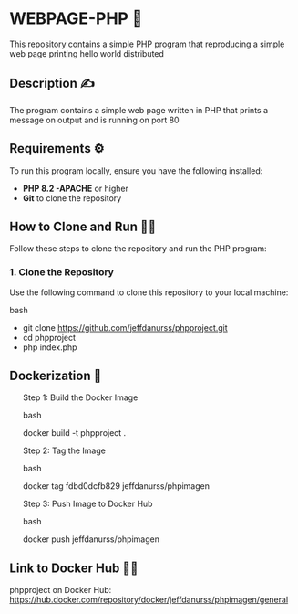# WEBPAGE-PHP 🤖

This repository contains a simple PHP program that reproducing a simple web page printing hello world distributed

## Description ✍

The program contains a simple web page written in PHP that prints a message on output and is running on port 80

## Requirements ⚙️

To run this program locally, ensure you have the following installed:

- **PHP 8.2 -APACHE** or higher
- **Git** to clone the repository

## How to Clone and Run 🏃‍♂️

Follow these steps to clone the repository and run the PHP program:

### 1. Clone the Repository

Use the following command to clone this repository to your local machine:

bash
- git clone https://github.com/jeffdanurss/phpproject.git
- cd phpproject
- php index.php
## Dockerization 🐋
<ol>
  Step 1: Build the Docker Image

bash

docker build -t phpproject .


  Step 2: Tag the Image

bash

docker tag fdbd0dcfb829 jeffdanurss/phpimagen


  Step 3: Push Image to Docker Hub
  
bash

docker push jeffdanurss/phpimagen

</ol>

## Link to Docker Hub 👩‍💻

phpproject on Docker Hub: https://hub.docker.com/repository/docker/jeffdanurss/phpimagen/general
 



